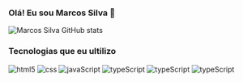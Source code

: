 ### Olá! Eu sou Marcos Silva 👋

![Marcos Silva GitHub stats](https://github-readme-stats.vercel.app/api?username=mkzindev&show_icons=true&theme=dracula)

###  Tecnologias que eu ultilizo

<div style="display: inline_block">

<img align="center" alt="html5" src="https://img.shields.io/badge/HTML5-E34F26?style=for-the-badge&logo=html5&logoColor=white" />
<img align="center" alt="css" src="https://img.shields.io/badge/CSS3-1572B6?style=for-the-badge&logo=css3&logoColor=white" />
<img align="center" alt="javaScript" src="https://img.shields.io/badge/JavaScript-F7DF1E?style=for-the-badge&logo=javascript&logoColor=black" />
<img align="center" alt="typeScript" src="https://img.shields.io/badge/TypeScript-007ACC?style=for-the-badge&logo=typescript&logoColor=white" />
<img align="center" alt="typeScript" src="https://img.shields.io/badge/Svelte-4A4A55?style=for-the-badge&logo=svelte&logoColor=FF3E00" />
<img align="center" alt="typeScript" src="https://img.shields.io/badge/Node.js-43853D?style=for-the-badge&logo=node.js&logoColor=white" />


</div>
